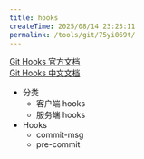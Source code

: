 ```yaml
---
title: hooks
createTime: 2025/08/14 23:23:11
permalink: /tools/git/75yi069t/
---
```


[Git Hooks 官方文档](!https://git-scm.com/book/zh/v2/%E8%87%AA%E5%AE%9A%E4%B9%89-Git-Git-%E9%92%A9%E5%AD%90)  
[Git Hooks 中文文档](!https://www.php.cn/manual/view/35078.html)

- 分类
  - 客户端 hooks
  - 服务端 hooks
- Hooks
  - commit-msg
  - pre-commit